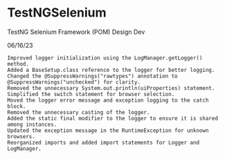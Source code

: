# TestNGSelenium
TestNG Selenium Framework (POM) Design
Dev

06/16/23

    Improved logger initialization using the LogManager.getLogger() method.
    Added a BaseSetup.class reference to the logger for better logging.
    Changed the @SuppressWarnings("rawtypes") annotation to @SuppressWarnings("unchecked") for clarity.
    Removed the unnecessary System.out.println(uiProperties) statement.
    Simplified the switch statement for browser selection.
    Moved the logger error message and exception logging to the catch block.
    Removed the unnecessary casting of the logger.
    Added the static final modifier to the logger to ensure it is shared among instances.
    Updated the exception message in the RuntimeException for unknown browsers.
    Reorganized imports and added import statements for Logger and LogManager.
